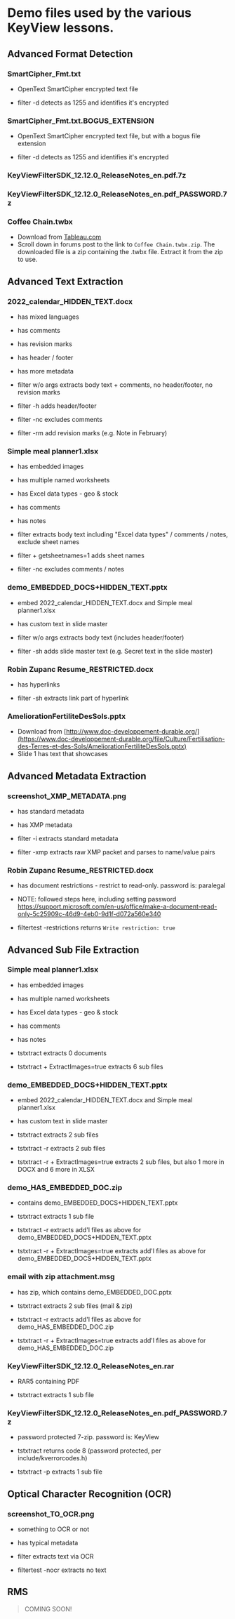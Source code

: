# Demo files used by the various KeyView lessons.

## Advanced Format Detection

### SmartCipher_Fmt.txt

- OpenText SmartCipher encrypted text file

- filter -d detects as 1255 and identifies it's encrypted

### SmartCipher_Fmt.txt.BOGUS_EXTENSION
- OpenText SmartCipher encrypted text file, but with a bogus file extension

- filter -d detects as 1255 and identifies it's encrypted

### KeyViewFilterSDK_12.12.0_ReleaseNotes_en.pdf.7z

### KeyViewFilterSDK_12.12.0_ReleaseNotes_en.pdf_PASSWORD.7z

### Coffee Chain.twbx
- Download from [Tableau.com](https://community.tableau.com/s/question/0D54T00000C5bBjSAJ/where-can-i-download-the-sample-data-sets)
- Scroll down in forums post to the link to `Coffee Chain.twbx.zip`. The downloaded file is a zip containing the .twbx file.  Extract it from the zip to use.

## Advanced Text Extraction

### 2022_calendar_HIDDEN_TEXT.docx

- has mixed languages
- has comments
- has revision marks
- has header / footer
- has more metadata

- filter w/o args extracts body text + comments, no header/footer, no revision marks
- filter -h adds header/footer
- filter -nc excludes comments
- filter -rm add revision marks (e.g. Note in February)

### Simple meal planner1.xlsx

- has embedded images
- has multiple named worksheets
- has Excel data types - geo & stock
- has comments
- has notes

- filter extracts body text including "Excel data types" / comments / notes, exclude sheet names
- filter + getsheetnames=1 adds sheet names
- filter -nc excludes comments / notes

### demo_EMBEDDED_DOCS+HIDDEN_TEXT.pptx

- embed 2022_calendar_HIDDEN_TEXT.docx and Simple meal planner1.xlsx
- has custom text in slide master

- filter w/o args extracts body text (includes header/footer)
- filter -sh adds slide master text (e.g. Secret text in the slide master)

### Robin Zupanc Resume_RESTRICTED.docx

- has hyperlinks

- filter -sh extracts link part of hyperlink

### AmeliorationFertiliteDesSols.pptx
- Download from [http://www.doc-developpement-durable.org/](https://www.doc-developpement-durable.org/file/Culture/Fertilisation-des-Terres-et-des-Sols/AmeliorationFertiliteDesSols.pptx)
- Slide 1 has text that showcases 

## Advanced Metadata Extraction

### screenshot_XMP_METADATA.png

- has standard metadata
- has XMP metadata

- filter -i extracts standard metadata
- filter -xmp extracts raw XMP packet and parses to name/value pairs

### Robin Zupanc Resume_RESTRICTED.docx

- has document restrictions - restrict to read-only. password is: paralegal
- NOTE: followed steps here, including setting password https://support.microsoft.com/en-us/office/make-a-document-read-only-5c25909c-46d9-4eb0-9d1f-d072a560e340

- filtertest -restrictions returns `Write restriction: true`


## Advanced Sub File Extraction

### Simple meal planner1.xlsx

- has embedded images
- has multiple named worksheets
- has Excel data types - geo & stock
- has comments
- has notes

- tstxtract extracts 0 documents
- tstxtract + ExtractImages=true extracts 6 sub files

### demo_EMBEDDED_DOCS+HIDDEN_TEXT.pptx

- embed 2022_calendar_HIDDEN_TEXT.docx and Simple meal planner1.xlsx
- has custom text in slide master

- tstxtract extracts 2 sub files
- tstxtract -r extracts 2 sub files
- tstxtract -r + ExtractImages=true extracts 2 sub files, but also 1 more in DOCX and 6 more in XLSX

### demo_HAS_EMBEDDED_DOC.zip 

- contains demo_EMBEDDED_DOCS+HIDDEN_TEXT.pptx

- tstxtract extracts 1 sub file
- tstxtract -r extracts add'l files as above for demo_EMBEDDED_DOCS+HIDDEN_TEXT.pptx
- tstxtract -r + ExtractImages=true extracts add'l files as above for demo_EMBEDDED_DOCS+HIDDEN_TEXT.pptx

### email with zip attachment.msg

- has zip, which contains demo_EMBEDDED_DOC.pptx

- tstxtract extracts 2 sub files (mail & zip)
- tstxtract -r extracts add'l files as above for demo_HAS_EMBEDDED_DOC.zip
- tstxtract -r + ExtractImages=true extracts add'l files as above for demo_HAS_EMBEDDED_DOC.zip

### KeyViewFilterSDK_12.12.0_ReleaseNotes_en.rar

- RAR5 containing PDF

- tstxtract extracts 1 sub file

### KeyViewFilterSDK_12.12.0_ReleaseNotes_en.pdf_PASSWORD.7z

- password protected 7-zip.  password is: KeyView

- tstxtract returns code 8 (password protected, per include/kverrorcodes.h)
- tstxtract -p <PASSWORD> extracts 1 sub file

## Optical Character Recognition (OCR)

### screenshot_TO_OCR.png

- something to OCR or not
- has typical metadata

- filter extracts text via OCR
- filtertest -nocr extracts no text

## RMS

> COMING SOON!
